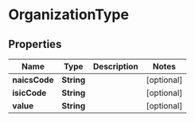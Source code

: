 
# OrganizationType

## Properties
Name | Type | Description | Notes
------------ | ------------- | ------------- | -------------
**naicsCode** | **String** |  |  [optional]
**isicCode** | **String** |  |  [optional]
**value** | **String** |  |  [optional]



